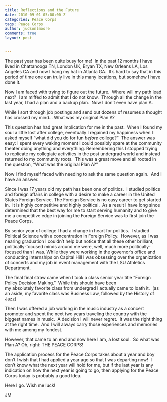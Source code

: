 ```yaml
---
title: Reflections and the Future
date: 2010-09-01 05:00:00 Z
categories: Peace Corps
tags: Peace Corps
author: judsonlmoore
comments: true
layout: post


---
```


The past year has been quite busy for me!  In the past 12 months I have lived in Chattanooga TN, London UK, Bryan TX, New Orleans LA, Los Angeles CA and now I hang my hat in Atlanta GA.  It’s hard to say that in this period of time one can truly live in this many locations, but somehow I have done it.

Now I am faced with trying to figure out the future.  Where will my path lead next?  I am miffed to admit that I do not know.  Through all the change in the last year, I had a plan and a backup plan.  Now I don’t even have plan A.

While I sort through job postings and send out dozens of resumes a thought has crossed my mind… What was my original Plan A?

This question has had great implication for me in the past.  When I found my soul a little lost after college, eventually I regained my happiness when I asked myself “what did you do for fun _before_ college?”  The answer was easy: I spent every waking moment I could possibly spare at the community theater doing anything and everything. Remembering this I stopped trying to replicate my collegiate activities in the post undergrad world and instead returned to my community roots.  This was a great move and all rooted in the question, “What was the original Plan A?”

Now I find myself faced with needing to ask the same question again.  And I have an answer.

Since I was 17 years old my path has been one of politics.  I studied politics and foreign affairs in college with a desire to make a career in the United States Foreign Service. The Foreign Service is no easy career to get started in.  It is highly competitive and highly political.  As a result I have long since determined that the best way for me to start serving humanity and to give me a competitive edge in joining the Foreign Service was to first join the Peace Corps.

By senior year of college I had a change in heart for politics.  I studied Political Science with a concentration in Foreign Policy.  However, as I was nearing graduation I couldn’t help but notice that all these other brilliant, politically-focused minds around me were, well, much more politically-focused than I was. While they were working in the governor’s office and conducting internships on Capital Hill I was obsessing over the organization of concerts and my job in event management with the LSU Athletics Department.

The final final straw came when I took a class senior year title “Foreign Policy Decision Making.”  While this should have been my absolutely favorite class from undergrad I actually came to loath it.  (as an aside, my favorite class was Business Law, followed by the History of Jazz)

Then I was offered a job working in the music industry as a concert promoter and spent the next two years traveling the country with the biggest names in music.  A decision I will never regret.  It was the right thing at the right time.  And I will always carry those experiences and memories with me among my fondest.

However, that came to an end and now here I am, a lost soul.  So what was Plan A? Oh, right: THE PEACE CORPS!

The application process for the Peace Corps takes about a year and boy don’t I wish that I had applied a year ago so that I was departing now!  I don’t know what the next year will hold for me, but if the last year is any indication on how the next year is going to go, then applying for the Peace Corps today is probably a good Idea.

Here I go. Wish me luck!

JM
